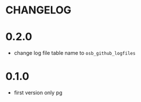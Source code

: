# CHANGELOG

# 0.2.0

* change log file table name to `osb_github_logfiles`

# 0.1.0 

* first version only pg
